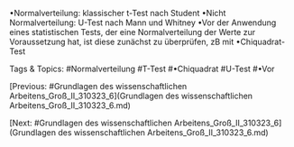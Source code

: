 •Normalverteilung: klassischer t-Test nach Student
•Nicht Normalverteilung: U-Test nach Mann und Whitney
•Vor der Anwendung eines statistischen Tests, der eine Normalverteilung der Werte zur  Voraussetzung hat, 
ist diese zunächst zu überprüfen, zB mit
•Chiquadrat-Test

   Tags & Topics:
   #Normalverteilung
   #T-Test
   #•Chiquadrat
   #U-Test
   #•Vor

[Previous: #Grundlagen des wissenschaftlichen Arbeitens_Groß_II_310323_6](Grundlagen des wissenschaftlichen Arbeitens_Groß_II_310323_6.md)

[Next: #Grundlagen des wissenschaftlichen Arbeitens_Groß_II_310323_6](Grundlagen des wissenschaftlichen Arbeitens_Groß_II_310323_6.md)